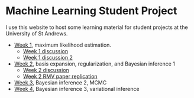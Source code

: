 # Machine Learning Student Project

I use this website to host some learning material for student projects at the University of St Andrews. 

- [Week 1](./MLE.html), maximum likelihood estimation.
  - [Week 1 discussion](./MLE_sol_part1.html)
  - [Week 1 discussion 2](./MLE_sol_part2.html)
- [Week 2](./Bayes1.html), basis expansion, regularization, and Bayesian inference 1
  - [Week 2 discussion](./Bayes1_sol.html)
  - [Week 2 RMV paper replication](./rvm_paper_replicate.html)
- [Week 3](./Bayes2.html), Bayesian inference 2, MCMC
- [Week 4](./Bayes3.html), Bayesian inference 3, variational inference
